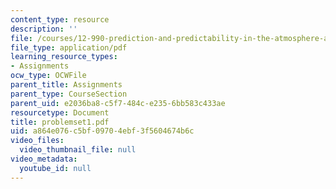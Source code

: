 ```yaml
---
content_type: resource
description: ''
file: /courses/12-990-prediction-and-predictability-in-the-atmosphere-and-oceans-spring-2003/a864e076c5bf09704ebf3f5604674b6c_problemset1.pdf
file_type: application/pdf
learning_resource_types:
- Assignments
ocw_type: OCWFile
parent_title: Assignments
parent_type: CourseSection
parent_uid: e2036ba8-c5f7-484c-e235-6bb583c433ae
resourcetype: Document
title: problemset1.pdf
uid: a864e076-c5bf-0970-4ebf-3f5604674b6c
video_files:
  video_thumbnail_file: null
video_metadata:
  youtube_id: null
---
```

